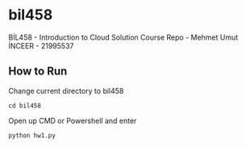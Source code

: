 # bil458
BİL458 - Introduction to Cloud Solution Course Repo - Mehmet Umut İNCEER - 21995537

## How to Run
Change current directory to bil458

`cd bil458`

Open up CMD or Powershell and enter

`python hw1.py`